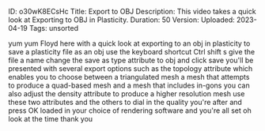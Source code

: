 ID: o30wK8ECsHc
Title: Export to OBJ
Description: This video takes a quick look at Exporting to OBJ in Plasticity.
Duration: 50
Version: 
Uploaded: 2023-04-19
Tags: unsorted

yum yum
Floyd here with a quick look at
exporting to an obj in plasticity to
save a plasticity file as an obj use the
keyboard shortcut Ctrl shift s give the
file a name change the save as type
attribute to obj and click save you'll
be presented with several export options
such as the topology attribute which
enables you to choose between a
triangulated mesh a mesh that attempts
to produce a quad-based mesh and a mesh
that includes in-gons you can also
adjust the density attribute to produce
a higher resolution mesh use these two
attributes and the others to dial in the
quality you're after and press OK loaded
in your choice of rendering software and
you're all set oh look at the time
thank you
